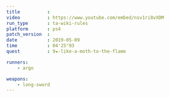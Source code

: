 ```yaml
---
title          :
video          : https://www.youtube.com/embed/nsv1ri8vXDM
run_type       : ta-wiki-rules
platform       : ps4
patch_version  : 
date           : 2019-05-09
time           : 04'25"93
quest          : 9★-like-a-moth-to-the-flame

runners:
    - argo

weapons:
    - long-sword
---
```

